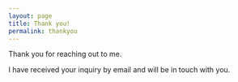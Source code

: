 ```yaml
---
layout: page
title: Thank you!
permalink: thankyou
---
```


  <p>
    Thank you for reaching out to me.
  </p>

  <p>
    I have received your inquiry by email and will be in touch with you.    
  </p>
